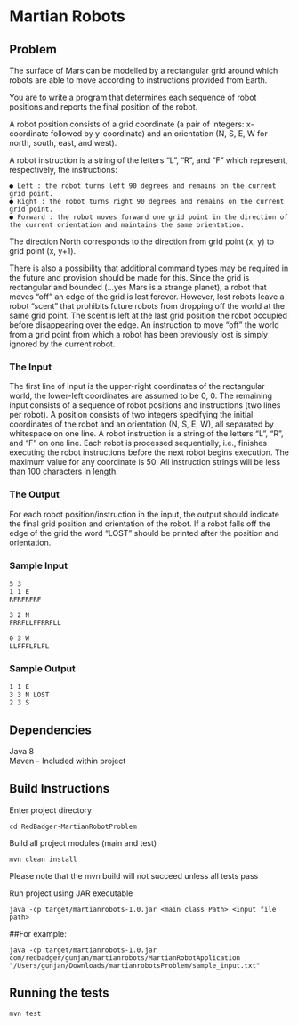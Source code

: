 # Martian Robots

## Problem

The surface of Mars can be modelled by a rectangular grid around which robots are able to move according to instructions provided from Earth. 

You are to write a program that determines each sequence of robot positions and reports the final position of the robot.

A robot position consists of a grid coordinate (a pair of integers: x-coordinate followed by y-coordinate) and an orientation (N, S, E, W for north, south, east, and west).

A robot instruction is a string of the letters “L”, “R”, and “F” which represent, respectively, the instructions:

    ● Left : the robot turns left 90 degrees and remains on the current grid point.
    ● Right : the robot turns right 90 degrees and remains on the current grid point.
    ● Forward : the robot moves forward one grid point in the direction of the current orientation and maintains the same orientation.
The direction North corresponds to the direction from grid point (x, y) to grid point (x, y+1).

There is also a possibility that additional command types may be required in the future and provision should be made for this.
Since the grid is rectangular and bounded (...yes Mars is a strange planet), a robot that moves “off” an edge of the grid is lost forever. 
However, lost robots leave a robot “scent” that prohibits future robots from dropping off the world at the same grid point. The scent is left at the last grid position the robot occupied before disappearing over the edge. An instruction to move “off” the world from a grid point from which a robot has been previously lost is simply ignored by the current robot.

### The Input
The first line of input is the upper-right coordinates of the rectangular world, the lower-left coordinates are assumed to be 0, 0.
The remaining input consists of a sequence of robot positions and instructions (two lines per robot). 
A position consists of two integers specifying the initial coordinates of the robot and an orientation (N, S, E, W), all separated by whitespace on one line. 
A robot instruction is a string of the letters “L”, “R”, and “F” on one line.
Each robot is processed sequentially, i.e., finishes executing the robot instructions before the next robot begins execution.
The maximum value for any coordinate is 50.
All instruction strings will be less than 100 characters in length.

### The Output
For each robot position/instruction in the input, the output should indicate the final grid position and orientation of the robot.
If a robot falls off the edge of the grid the word “LOST” should be printed after the position and orientation.

### Sample Input
```
5 3
1 1 E 
RFRFRFRF

3 2 N 
FRRFLLFFRRFLL

0 3 W 
LLFFFLFLFL
```
### Sample Output
```
1 1 E
3 3 N LOST 
2 3 S
```

## Dependencies

Java 8 <br />
Maven - Included within project

## Build Instructions

Enter project directory
```
cd RedBadger-MartianRobotProblem
```

Build all project modules (main and test)
```
mvn clean install
```
Please note that the mvn build will not succeed unless all tests pass


Run project using JAR executable
```
java -cp target/martianrobots-1.0.jar <main class Path> <input file path>
```

##For example:
```
java -cp target/martianrobots-1.0.jar com/redbadger/gunjan/martianrobots/MartianRobotApplication "/Users/gunjan/Downloads/martianrobotsProblem/sample_input.txt"
```

## Running the tests
```
mvn test
```


